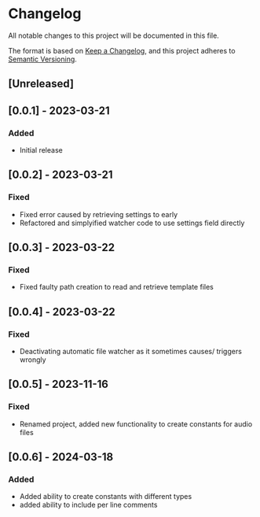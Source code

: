 # Changelog
All notable changes to this project will be documented in this file.

The format is based on [Keep a Changelog](https://keepachangelog.com/en/1.0.0/),
and this project adheres to [Semantic Versioning](https://semver.org/spec/v2.0.0.html).

## [Unreleased]

## [0.0.1] - 2023-03-21
### Added
- Initial release

## [0.0.2] - 2023-03-21
### Fixed
- Fixed error caused by retrieving settings to early
- Refactored and simplyified watcher code to use settings field directly

## [0.0.3] - 2023-03-22
### Fixed
- Fixed faulty path creation to read and retrieve template files

## [0.0.4] - 2023-03-22
### Fixed
- Deactivating automatic file watcher as it sometimes causes/ triggers wrongly

## [0.0.5] - 2023-11-16
### Fixed
- Renamed project, added new functionality to create constants for audio files

## [0.0.6] - 2024-03-18
### Added
- Added ability to create constants with different types
- added ability to include per line comments